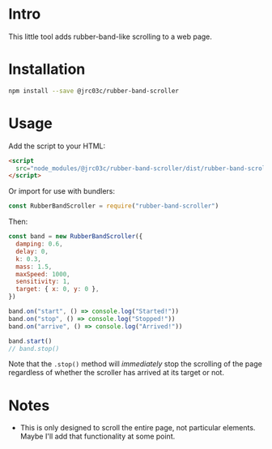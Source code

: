# Intro

This little tool adds rubber-band-like scrolling to a web page.

# Installation

```bash
npm install --save @jrc03c/rubber-band-scroller
```

# Usage

Add the script to your HTML:

<!-- prettier-ignore -->
```html
<script
  src="node_modules/@jrc03c/rubber-band-scroller/dist/rubber-band-scroller.js">
</script>
```

Or import for use with bundlers:

```js
const RubberBandScroller = require("rubber-band-scroller")
```

Then:

```js
const band = new RubberBandScroller({
  damping: 0.6,
  delay: 0,
  k: 0.3,
  mass: 1.5,
  maxSpeed: 1000,
  sensitivity: 1,
  target: { x: 0, y: 0 },
})

band.on("start", () => console.log("Started!"))
band.on("stop", () => console.log("Stopped!"))
band.on("arrive", () => console.log("Arrived!"))

band.start()
// band.stop()
```

Note that the `.stop()` method will _immediately_ stop the scrolling of the page regardless of whether the scroller has arrived at its target or not.

# Notes

- This is only designed to scroll the entire page, not particular elements. Maybe I'll add that functionality at some point.
